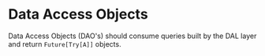 Data Access Objects
===================

Data Access Objects (DAO's) should consume queries built by the DAL layer and return ```Future[Try[A]]``` objects. 
